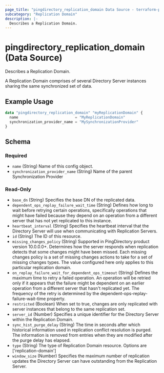 ```yaml
---
page_title: "pingdirectory_replication_domain Data Source - terraform-provider-pingdirectory"
subcategory: "Replication Domain"
description: |-
  Describes a Replication Domain.
---
```


# pingdirectory_replication_domain (Data Source)

Describes a Replication Domain.

A Replication Domain comprises of several Directory Server instances sharing the same synchronized set of data.

## Example Usage

```terraform
data "pingdirectory_replication_domain" "myReplicationDomain" {
  name                          = "MyReplicationDomain"
  synchronization_provider_name = "MySynchronizationProvider"
}
```

<!-- schema generated by tfplugindocs -->
## Schema

### Required

- `name` (String) Name of this config object.
- `synchronization_provider_name` (String) Name of the parent Synchronization Provider

### Read-Only

- `base_dn` (String) Specifies the base DN of the replicated data.
- `dependent_ops_replay_failure_wait_time` (String) Defines how long to wait before retrying certain operations, specifically operations that might have failed because they depend on an operation from a different server that has not yet replicated to this instance.
- `heartbeat_interval` (String) Specifies the heartbeat interval that the Directory Server will use when communicating with Replication Servers.
- `id` (String) The ID of this resource.
- `missing_changes_policy` (String) Supported in PingDirectory product version 10.0.0.0+. Determines how the server responds when replication detects that some changes might have been missed. Each missing changes policy is a set of missing changes actions to take for a set of missing changes types. The value configured here only applies to this particular replication domain.
- `on_replay_failure_wait_for_dependent_ops_timeout` (String) Defines the maximum time to retry a failed operation. An operation will be retried only if it appears that the failure might be dependent on an earlier operation from a different server that hasn't replicated yet. The frequency of the retry is determined by the dependent-ops-replay-failure-wait-time property.
- `restricted` (Boolean) When set to true, changes are only replicated with server instances that belong to the same replication set.
- `server_id` (Number) Specifies a unique identifier for the Directory Server within the Replication Domain.
- `sync_hist_purge_delay` (String) The time in seconds after which historical information used in replication conflict resolution is purged. The information is removed from entries when they are modified after the purge delay has elapsed.
- `type` (String) The type of Replication Domain resource. Options are ['replication-domain']
- `window_size` (Number) Specifies the maximum number of replication updates the Directory Server can have outstanding from the Replication Server.


